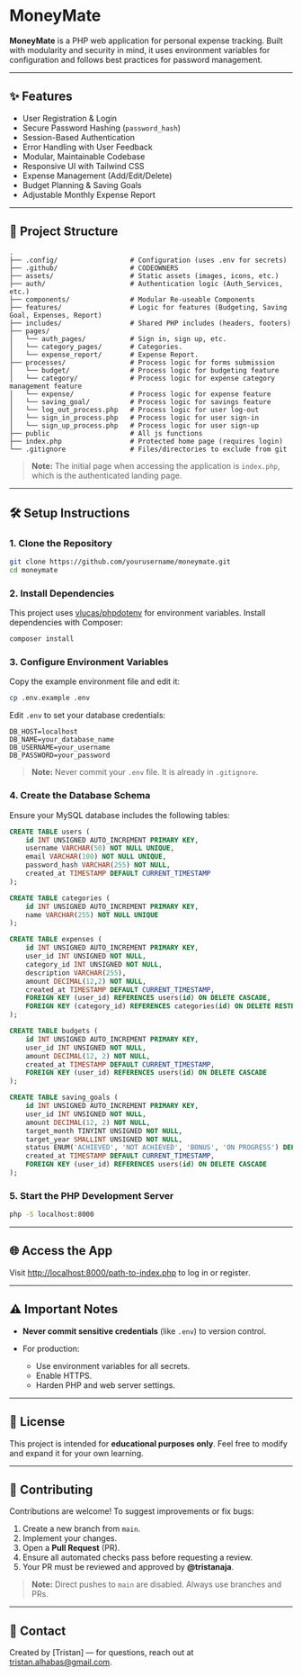 # MoneyMate

**MoneyMate** is a PHP web application for personal expense tracking. Built with modularity and security in mind, it uses environment variables for configuration and follows best practices for password management.

---

## ✨ Features

- User Registration & Login
- Secure Password Hashing (`password_hash`)
- Session-Based Authentication
- Error Handling with User Feedback
- Modular, Maintainable Codebase
- Responsive UI with Tailwind CSS
- Expense Management (Add/Edit/Delete)
- Budget Planning & Saving Goals
- Adjustable Monthly Expense Report

---

## 📁 Project Structure

```
.
├── .config/                  # Configuration (uses .env for secrets)
├── .github/                  # CODEOWNERS
├── assets/                   # Static assets (images, icons, etc.)
├── auth/                     # Authentication logic (Auth_Services, etc.)
├── components/               # Modular Re-useable Components
├── features/                 # Logic for features (Budgeting, Saving Goal, Expenses, Report)
├── includes/                 # Shared PHP includes (headers, footers)
├── pages/
│   └── auth_pages/           # Sign in, sign up, etc.
│   └── category_pages/       # Categories.
│   └── expense_report/       # Expense Report.
├── processes/                # Process logic for forms submission
│   └── budget/               # Process logic for budgeting feature
│   └── category/             # Process logic for expense category management feature
│   └── expense/              # Process logic for expense feature
│   └── saving_goal/          # Process logic for savings feature
│   └── log_out_process.php   # Process logic for user log-out
│   └── sign_in_process.php   # Process logic for user sign-in
│   └── sign_up_process.php   # Process logic for user sign-up
├── public                    # All js functions
├── index.php                 # Protected home page (requires login)
└── .gitignore                # Files/directories to exclude from git
```

> **Note:** The initial page when accessing the application is `index.php`, which is the authenticated landing page.

---

## 🛠️ Setup Instructions

### 1. Clone the Repository

```bash
git clone https://github.com/yourusername/moneymate.git
cd moneymate
```

### 2. Install Dependencies

This project uses [vlucas/phpdotenv](https://github.com/vlucas/phpdotenv) for environment variables. Install dependencies with Composer:

```bash
composer install
```

### 3. Configure Environment Variables

Copy the example environment file and edit it:

```bash
cp .env.example .env
```

Edit `.env` to set your database credentials:

```
DB_HOST=localhost
DB_NAME=your_database_name
DB_USERNAME=your_username
DB_PASSWORD=your_password
```

> **Note:** Never commit your `.env` file. It is already in `.gitignore`.

### 4. Create the Database Schema

Ensure your MySQL database includes the following tables:

```sql
CREATE TABLE users (
    id INT UNSIGNED AUTO_INCREMENT PRIMARY KEY,
    username VARCHAR(50) NOT NULL UNIQUE,
    email VARCHAR(100) NOT NULL UNIQUE,
    password_hash VARCHAR(255) NOT NULL,
    created_at TIMESTAMP DEFAULT CURRENT_TIMESTAMP
);

CREATE TABLE categories (
    id INT UNSIGNED AUTO_INCREMENT PRIMARY KEY,
    name VARCHAR(255) NOT NULL UNIQUE
);

CREATE TABLE expenses (
    id INT UNSIGNED AUTO_INCREMENT PRIMARY KEY,
    user_id INT UNSIGNED NOT NULL,
    category_id INT UNSIGNED NOT NULL,
    description VARCHAR(255),
    amount DECIMAL(12,2) NOT NULL,
    created_at TIMESTAMP DEFAULT CURRENT_TIMESTAMP,
    FOREIGN KEY (user_id) REFERENCES users(id) ON DELETE CASCADE,
    FOREIGN KEY (category_id) REFERENCES categories(id) ON DELETE RESTRICT
);

CREATE TABLE budgets (
    id INT UNSIGNED AUTO_INCREMENT PRIMARY KEY,
    user_id INT UNSIGNED NOT NULL,
    amount DECIMAL(12, 2) NOT NULL,
    created_at TIMESTAMP DEFAULT CURRENT_TIMESTAMP,
    FOREIGN KEY (user_id) REFERENCES users(id) ON DELETE CASCADE
);

CREATE TABLE saving_goals (
    id INT UNSIGNED AUTO_INCREMENT PRIMARY KEY,
    user_id INT UNSIGNED NOT NULL,
    amount DECIMAL(12, 2) NOT NULL,
    target_month TINYINT UNSIGNED NOT NULL,
    target_year SMALLINT UNSIGNED NOT NULL,
    status ENUM('ACHIEVED', 'NOT ACHIEVED', 'BONUS', 'ON PROGRESS') DEFAULT 'NOT ACHIEVED',
    created_at TIMESTAMP DEFAULT CURRENT_TIMESTAMP,
    FOREIGN KEY (user_id) REFERENCES users(id) ON DELETE CASCADE
);
```

### 5. Start the PHP Development Server

```bash
php -S localhost:8000
```

---

## 🌐 Access the App

Visit [http://localhost:8000/path-to-index.php](http://localhost:8000/path-to-index.php) to log in or register.

---

## ⚠️ Important Notes

- **Never commit sensitive credentials** (like `.env`) to version control.
- For production:

  - Use environment variables for all secrets.
  - Enable HTTPS.
  - Harden PHP and web server settings.

---

## 📜 License

This project is intended for **educational purposes only**. Feel free to modify and expand it for your own learning.

---

## 🙌 Contributing

Contributions are welcome! To suggest improvements or fix bugs:

1. Create a new branch from `main`.
2. Implement your changes.
3. Open a **Pull Request** (PR).
4. Ensure all automated checks pass before requesting a review.
5. Your PR must be reviewed and approved by **@tristanaja**.

> **Note:** Direct pushes to `main` are disabled. Always use branches and PRs.

---

## 📧 Contact

Created by \[Tristan] — for questions, reach out at [tristan.alhabas@gmail.com](mailto:tristan.alhabas@gmail.com).
